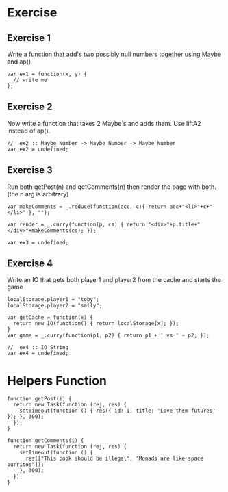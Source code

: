 # Exercise

## Exercise 1
Write a function that add's two possibly null numbers together using Maybe and ap()

```
var ex1 = function(x, y) {
  // write me
};
```

## Exercise 2
Now write a function that takes 2 Maybe's and adds them. Use liftA2 instead of ap().

```
//  ex2 :: Maybe Number -> Maybe Number -> Maybe Number
var ex2 = undefined;
```

## Exercise 3
Run both getPost(n) and getComments(n) then render the page with both. (the n arg is arbitrary)

```
var makeComments = _.reduce(function(acc, c){ return acc+"<li>"+c+"</li>" }, "");

var render = _.curry(function(p, cs) { return "<div>"+p.title+"</div>"+makeComments(cs); });

var ex3 = undefined;
```

## Exercise 4
Write an IO that gets both player1 and player2 from the cache and starts the game

```
localStorage.player1 = "toby";
localStorage.player2 = "sally";

var getCache = function(x) {
  return new IO(function() { return localStorage[x]; });
}
var game = _.curry(function(p1, p2) { return p1 + ' vs ' + p2; });

//  ex4 :: IO String
var ex4 = undefined;
```

# Helpers Function

```
function getPost(i) {
  return new Task(function (rej, res) {
    setTimeout(function () { res({ id: i, title: 'Love them futures' }); }, 300);
  });
}

function getComments(i) {
  return new Task(function (rej, res) {
    setTimeout(function () {
      res(["This book should be illegal", "Monads are like space burritos"]);
    }, 300);
  });
}
```
